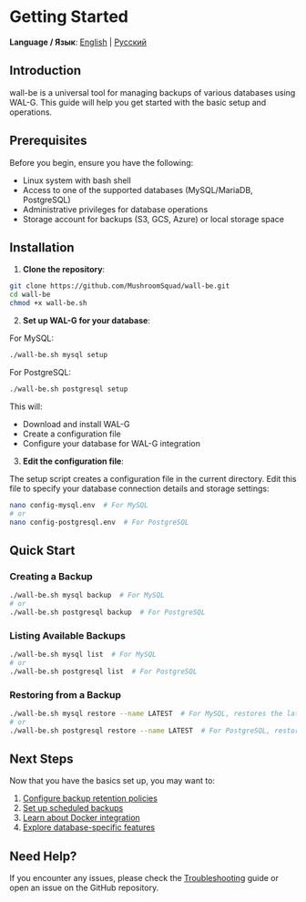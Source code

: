 # Getting Started

**Language / Язык**: [English](getting-started.md) | [Русский](../getting-started.md)

## Introduction

wall-be is a universal tool for managing backups of various databases using WAL-G. This guide will help you get started with the basic setup and operations.

## Prerequisites

Before you begin, ensure you have the following:

- Linux system with bash shell
- Access to one of the supported databases (MySQL/MariaDB, PostgreSQL)
- Administrative privileges for database operations
- Storage account for backups (S3, GCS, Azure) or local storage space

## Installation

1. **Clone the repository**:

```bash
git clone https://github.com/MushroomSquad/wall-be.git
cd wall-be
chmod +x wall-be.sh
```

2. **Set up WAL-G for your database**:

For MySQL:
```bash
./wall-be.sh mysql setup
```

For PostgreSQL:
```bash
./wall-be.sh postgresql setup
```

This will:
- Download and install WAL-G
- Create a configuration file
- Configure your database for WAL-G integration

3. **Edit the configuration file**:

The setup script creates a configuration file in the current directory. Edit this file to specify your database connection details and storage settings:

```bash
nano config-mysql.env  # For MySQL
# or
nano config-postgresql.env  # For PostgreSQL
```

## Quick Start

### Creating a Backup

```bash
./wall-be.sh mysql backup  # For MySQL
# or
./wall-be.sh postgresql backup  # For PostgreSQL
```

### Listing Available Backups

```bash
./wall-be.sh mysql list  # For MySQL
# or
./wall-be.sh postgresql list  # For PostgreSQL
```

### Restoring from a Backup

```bash
./wall-be.sh mysql restore --name LATEST  # For MySQL, restores the latest backup
# or
./wall-be.sh postgresql restore --name LATEST  # For PostgreSQL, restores the latest backup
```

## Next Steps

Now that you have the basics set up, you may want to:

1. [Configure backup retention policies](configuration.md)
2. [Set up scheduled backups](cron.md)
3. [Learn about Docker integration](docker.md)
4. [Explore database-specific features](../databases/en/mysql.md)

## Need Help?

If you encounter any issues, please check the [Troubleshooting](troubleshooting.md) guide or open an issue on the GitHub repository. 